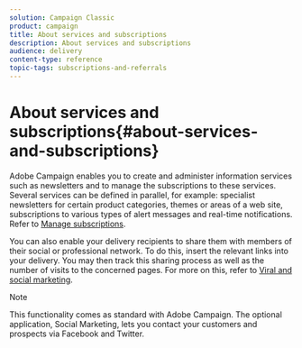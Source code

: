 ```yaml
---
solution: Campaign Classic
product: campaign
title: About services and subscriptions
description: About services and subscriptions
audience: delivery
content-type: reference
topic-tags: subscriptions-and-referrals
---
```


# About services and subscriptions{#about-services-and-subscriptions}

Adobe Campaign enables you to create and administer information services such as newsletters and to manage the subscriptions to these services. Several services can be defined in parallel, for example: specialist newsletters for certain product categories, themes or areas of a web site, subscriptions to various types of alert messages and real-time notifications. Refer to [Manage subscriptions](../../delivery/using/managing-subscriptions.md).

You can also enable your delivery recipients to share them with members of their social or professional network. To do this, insert the relevant links into your delivery. You may then track this sharing process as well as the number of visits to the concerned pages. For more on this, refer to [Viral and social marketing](../../delivery/using/viral-and-social-marketing.md).

>[!NOTE]
>
>This functionality comes as standard with Adobe Campaign. The optional application, Social Marketing, lets you contact your customers and prospects via Facebook and Twitter.
